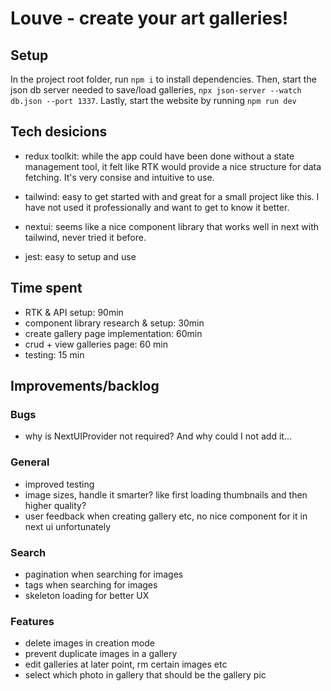 # Louve - create your art galleries!

## Setup

In the project root folder, run `npm i` to install dependencies. Then, start the json db server needed to save/load galleries, `npx json-server --watch db.json --port 1337`. Lastly, start the website by running `npm run dev`

## Tech desicions

- redux toolkit: while the app could have been done without a state management tool, it felt like RTK would provide a nice structure for data fetching. It's very consise and intuitive to use.

- tailwind: easy to get started with and great for a small project like this. I have not used it professionally and want to get to know it better.

- nextui: seems like a nice component library that works well in next with tailwind, never tried it before.

- jest: easy to setup and use

## Time spent

- RTK & API setup: 90min
- component library research & setup: 30min
- create gallery page implementation: 60min
- crud + view galleries page: 60 min
- testing: 15 min

## Improvements/backlog

### Bugs

- why is NextUIProvider not required? And why could I not add it...

### General

- improved testing
- image sizes, handle it smarter? like first loading thumbnails and then higher quality?
- user feedback when creating gallery etc, no nice component for it in next ui unfortunately

### Search

- pagination when searching for images
- tags when searching for images
- skeleton loading for better UX

### Features

- delete images in creation mode
- prevent duplicate images in a gallery
- edit galleries at later point, rm certain images etc
- select which photo in gallery that should be the gallery pic
